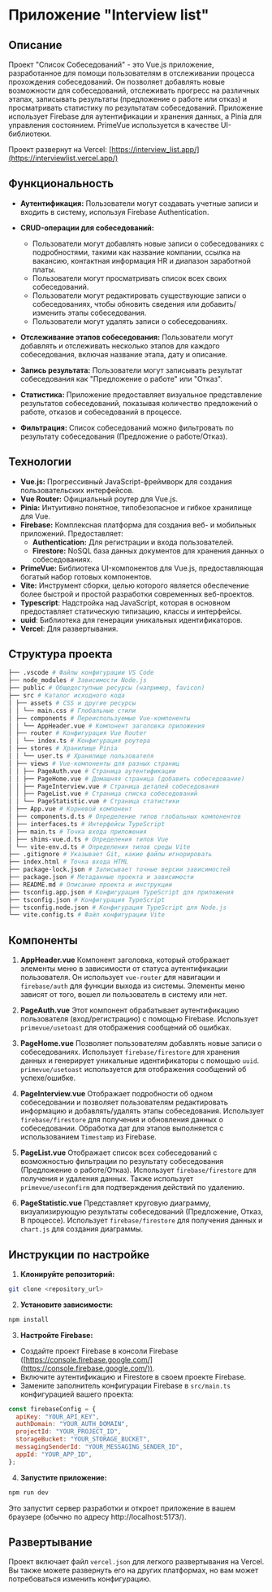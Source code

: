 # Приложение "Interview list"

## Описание

Проект "Список Собеседований" - это Vue.js приложение, разработанное для помощи пользователям в отслеживании процесса прохождения собеседований. Он позволяет добавлять новые возможности для собеседований, отслеживать прогресс на различных этапах, записывать результаты (предложение о работе или отказ) и просматривать статистику по результатам собеседований. Приложение использует Firebase для аутентификации и хранения данных, а Pinia для управления состоянием. PrimeVue используется в качестве UI-библиотеки.

Проект развернут на Vercel: [https://interview_list.app/](https://interviewlist.vercel.app/)

## Функциональность

- **Аутентификация:** Пользователи могут создавать учетные записи и входить в систему, используя Firebase Authentication.

- **CRUD-операции для собеседований:**

  - Пользователи могут добавлять новые записи о собеседованиях с подробностями, такими как название компании, ссылка на вакансию, контактная информация HR и диапазон заработной платы.
  - Пользователи могут просматривать список всех своих собеседований.
  - Пользователи могут редактировать существующие записи о собеседованиях, чтобы обновить сведения или добавить/изменить этапы собеседования.
  - Пользователи могут удалять записи о собеседованиях.

- **Отслеживание этапов собеседования:** Пользователи могут добавлять и отслеживать несколько этапов для каждого собеседования, включая название этапа, дату и описание.

- **Запись результата:** Пользователи могут записывать результат собеседования как "Предложение о работе" или "Отказ".

- **Статистика:** Приложение предоставляет визуальное представление результатов собеседований, показывая количество предложений о работе, отказов и собеседований в процессе.

- **Фильтрация:** Список собеседований можно фильтровать по результату собеседования (Предложение о работе/Отказ).

## Технологии

- **Vue.js:** Прогрессивный JavaScript-фреймворк для создания пользовательских интерфейсов.
- **Vue Router:** Официальный роутер для Vue.js.
- **Pinia:** Интуитивно понятное, типобезопасное и гибкое хранилище для Vue.
- **Firebase:** Комплексная платформа для создания веб- и мобильных приложений. Предоставляет:
  - **Authentication:** Для регистрации и входа пользователей.
  - **Firestore:** NoSQL база данных документов для хранения данных о собеседованиях.
- **PrimeVue:** Библиотека UI-компонентов для Vue.js, предоставляющая богатый набор готовых компонентов.
- **Vite:** Инструмент сборки, целью которого является обеспечение более быстрой и простой разработки современных веб-проектов.
- **Typescript**: Надстройка над JavaScript, которая в основном предоставляет статическую типизацию, классы и интерфейсы.
- **uuid**: Библиотека для генерации уникальных идентификаторов.
- **Vercel**: Для развертывания.

## Структура проекта

```bash
├── .vscode # Файлы конфигурации VS Code
├── node_modules # Зависимости Node.js
├── public # Общедоступные ресурсы (например, favicon)
├── src # Каталог исходного кода
│ ├── assets # CSS и другие ресурсы
│ │ └── main.css # Глобальные стили
│ ├── components # Переиспользуемые Vue-компоненты
│ │ └── AppHeader.vue # Компонент заголовка приложения
│ ├── router # Конфигурация Vue Router
│ │ └── index.ts # Конфигурация роутера
│ ├── stores # Хранилище Pinia
│ │ └── user.ts # Хранилище пользователя
│ ├── views # Vue-компоненты для разных страниц
│ │ ├── PageAuth.vue # Страница аутентификации
│ │ ├── PageHome.vue # Домашняя страница (добавить собеседование)
│ │ ├── PageInterview.vue # Страница деталей собеседования
│ │ ├── PageList.vue # Страница списка собеседований
│ │ └── PageStatistic.vue # Страница статистики
│ ├── App.vue # Корневой компонент
│ ├── components.d.ts # Определение типов глобальных компонентов
│ ├── interfaces.ts # Интерфейсы TypeScript
│ ├── main.ts # Точка входа приложения
│ ├── shims-vue.d.ts # Определения типов Vue
│ └── vite-env.d.ts # Определения типов среды Vite
├── .gitignore # Указывает Git, какие файлы игнорировать
├── index.html # Точка входа HTML
├── package-lock.json # Записывает точные версии зависимостей
├── package.json # Метаданные проекта и зависимости
├── README.md # Описание проекта и инструкции
├── tsconfig.app.json # Конфигурация TypeScript для приложения
├── tsconfig.json # Конфигурация TypeScript
├── tsconfig.node.json # Конфигурация TypeScript для Node.js
└── vite.config.ts # Файл конфигурации Vite
```

## Компоненты

1. **AppHeader.vue**
   Компонент заголовка, который отображает элементы меню в зависимости от статуса аутентификации пользователя. Он использует `vue-router` для навигации и `firebase/auth` для функции выхода из системы. Элементы меню зависят от того, вошел ли пользователь в систему или нет.

2. **PageAuth.vue**
   Этот компонент обрабатывает аутентификацию пользователя (вход/регистрацию) с помощью Firebase. Использует `primevue/usetoast` для отображения сообщений об ошибках.

3. **PageHome.vue**
   Позволяет пользователям добавлять новые записи о собеседованиях. Использует `firebase/firestore` для хранения данных и генерирует уникальные идентификаторы с помощью `uuid`. `primevue/usetoast` используется для отображения сообщений об успехе/ошибке.

4. **PageInterview.vue**
   Отображает подробности об одном собеседовании и позволяет пользователям редактировать информацию и добавлять/удалять этапы собеседования. Использует `firebase/firestore` для получения и обновления данных о собеседовании. Обработка дат для этапов выполняется с использованием `Timestamp` из Firebase.

5. **PageList.vue**
   Отображает список всех собеседований с возможностью фильтрации по результату собеседования (Предложение о работе/Отказ). Использует `firebase/firestore` для получения и удаления данных. Также использует `primevue/useconfirm` для подтверждения действий по удалению.

6. **PageStatistic.vue**
   Представляет круговую диаграмму, визуализирующую результаты собеседований (Предложение, Отказ, В процессе). Использует `firebase/firestore` для получения данных и `chart.js` для создания диаграммы.

## Инструкции по настройке

1.  **Клонируйте репозиторий:**

```bash
git clone <repository_url>
```

2.  **Установите зависимости:**

```bash
npm install
```

3.  **Настройте Firebase:**

- Создайте проект Firebase в консоли Firebase ([https://console.firebase.google.com/](https://console.firebase.google.com/)).
- Включите аутентификацию и Firestore в своем проекте Firebase.
- Замените заполнитель конфигурации Firebase в `src/main.ts` конфигурацией вашего проекта:

```javascript
const firebaseConfig = {
  apiKey: "YOUR_API_KEY",
  authDomain: "YOUR_AUTH_DOMAIN",
  projectId: "YOUR_PROJECT_ID",
  storageBucket: "YOUR_STORAGE_BUCKET",
  messagingSenderId: "YOUR_MESSAGING_SENDER_ID",
  appId: "YOUR_APP_ID",
};
```

4.  **Запустите приложение:**

```bash
npm run dev
```

Это запустит сервер разработки и откроет приложение в вашем браузере (обычно по адресу http://localhost:5173/).

## Развертывание

Проект включает файл `vercel.json` для легкого развертывания на Vercel. Вы также можете развернуть его на других платформах, но вам может потребоваться изменить конфигурацию.
